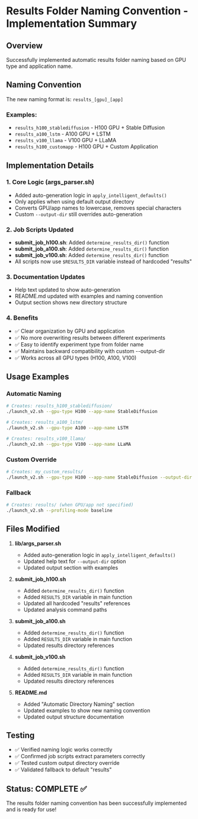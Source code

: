 # Results Folder Naming Convention - Implementation Summary

## Overview
Successfully implemented automatic results folder naming based on GPU type and application name.

## Naming Convention
The new naming format is: `results_[gpu]_[app]`

### Examples:
- `results_h100_stablediffusion` - H100 GPU + Stable Diffusion
- `results_a100_lstm` - A100 GPU + LSTM
- `results_v100_llama` - V100 GPU + LLaMA
- `results_h100_customapp` - H100 GPU + Custom Application

## Implementation Details

### 1. Core Logic (args_parser.sh)
- Added auto-generation logic in `apply_intelligent_defaults()`
- Only applies when using default output directory
- Converts GPU/app names to lowercase, removes special characters
- Custom `--output-dir` still overrides auto-generation

### 2. Job Scripts Updated
- **submit_job_h100.sh**: Added `determine_results_dir()` function
- **submit_job_a100.sh**: Added `determine_results_dir()` function
- **submit_job_v100.sh**: Added `determine_results_dir()` function
- All scripts now use `$RESULTS_DIR` variable instead of hardcoded "results"

### 3. Documentation Updates
- Help text updated to show auto-generation
- README.md updated with examples and naming convention
- Output section shows new directory structure

### 4. Benefits
- ✅ Clear organization by GPU and application
- ✅ No more overwriting results between different experiments
- ✅ Easy to identify experiment type from folder name
- ✅ Maintains backward compatibility with custom --output-dir
- ✅ Works across all GPU types (H100, A100, V100)

## Usage Examples

### Automatic Naming
```bash
# Creates: results_h100_stablediffusion/
./launch_v2.sh --gpu-type H100 --app-name StableDiffusion

# Creates: results_a100_lstm/
./launch_v2.sh --gpu-type A100 --app-name LSTM

# Creates: results_v100_llama/
./launch_v2.sh --gpu-type V100 --app-name LLaMA
```

### Custom Override
```bash
# Creates: my_custom_results/
./launch_v2.sh --gpu-type H100 --app-name StableDiffusion --output-dir my_custom_results
```

### Fallback
```bash
# Creates: results/ (when GPU/app not specified)
./launch_v2.sh --profiling-mode baseline
```

## Files Modified

1. **lib/args_parser.sh**
   - Added auto-generation logic in `apply_intelligent_defaults()`
   - Updated help text for `--output-dir` option
   - Updated output section with examples

2. **submit_job_h100.sh**
   - Added `determine_results_dir()` function
   - Added `RESULTS_DIR` variable in main function
   - Updated all hardcoded "results" references
   - Updated analysis command paths

3. **submit_job_a100.sh**
   - Added `determine_results_dir()` function
   - Added `RESULTS_DIR` variable in main function
   - Updated results directory references

4. **submit_job_v100.sh**
   - Added `determine_results_dir()` function
   - Added `RESULTS_DIR` variable in main function
   - Updated results directory references

5. **README.md**
   - Added "Automatic Directory Naming" section
   - Updated examples to show new naming convention
   - Updated output structure documentation

## Testing
- ✅ Verified naming logic works correctly
- ✅ Confirmed job scripts extract parameters correctly
- ✅ Tested custom output directory override
- ✅ Validated fallback to default "results"

## Status: COMPLETE ✅
The results folder naming convention has been successfully implemented and is ready for use!
